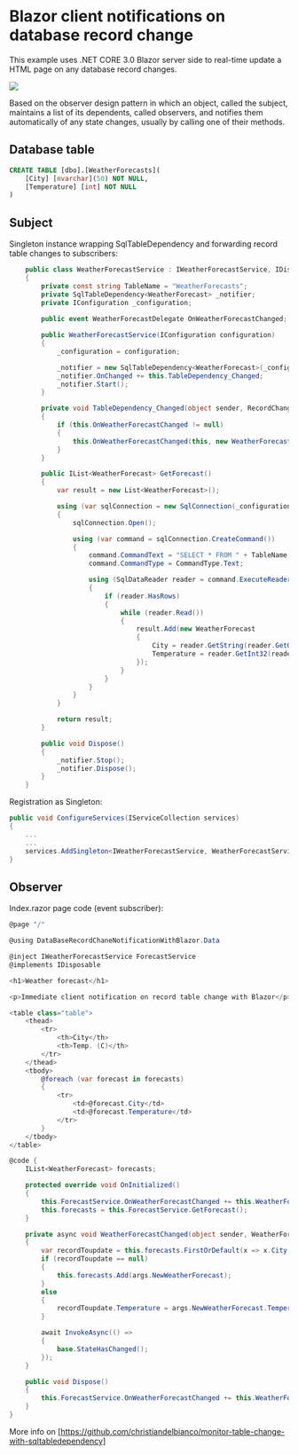 # Blazor client notifications on database record change
This example uses .NET CORE 3.0 Blazor server side to real-time update a HTML page on any database record changes.

<img src="https://github.com/christiandelbianco/blazor-notification-db-record-change/blob/master/img/2019-11-03at21-05-44.gif" />

Based on the observer design pattern in which an object, called the subject, maintains a list of its dependents, called observers, and notifies them automatically of any state changes, usually by calling one of their methods. 

## Database table

```SQL
CREATE TABLE [dbo].[WeatherForecasts](
	[City] [nvarchar](50) NOT NULL,
	[Temperature] [int] NOT NULL
)
```

## Subject
Singleton instance wrapping SqlTableDependency and forwarding record table changes to subscribers:

```C#
    public class WeatherForecastService : IWeatherForecastService, IDisposable
    {
        private const string TableName = "WeatherForecasts";
        private SqlTableDependency<WeatherForecast> _notifier;
        private IConfiguration _configuration;
        
        public event WeatherForecastDelegate OnWeatherForecastChanged;

        public WeatherForecastService(IConfiguration configuration)
        {
            _configuration = configuration;

            _notifier = new SqlTableDependency<WeatherForecast>(_configuration["ConnectionString"], TableName);
            _notifier.OnChanged += this.TableDependency_Changed;
            _notifier.Start();
        }

        private void TableDependency_Changed(object sender, RecordChangedEventArgs<WeatherForecast> e)
        { 
            if (this.OnWeatherForecastChanged != null)
            {
                this.OnWeatherForecastChanged(this, new WeatherForecastChangeEventArgs(e.Entity, e.EntityOldValues));
            }
        }

        public IList<WeatherForecast> GetForecast()
        {
            var result = new List<WeatherForecast>();

            using (var sqlConnection = new SqlConnection(_configuration["ConnectionString"]))
            {
                sqlConnection.Open();

                using (var command = sqlConnection.CreateCommand())
                {
                    command.CommandText = "SELECT * FROM " + TableName;
                    command.CommandType = CommandType.Text;

                    using (SqlDataReader reader = command.ExecuteReader())
                    {
                        if (reader.HasRows)
                        {
                            while (reader.Read())
                            {
                                result.Add(new WeatherForecast
                                {
                                    City = reader.GetString(reader.GetOrdinal("City")),
                                    Temperature = reader.GetInt32(reader.GetOrdinal("Temperature"))
                                });
                            }
                        }
                    }
                }
            }

            return result;
        }

        public void Dispose()
        {
            _notifier.Stop();
            _notifier.Dispose();
        }
    }
```

Registration as Singleton:

```C#
public void ConfigureServices(IServiceCollection services)
{
    ...
    ...
    services.AddSingleton<IWeatherForecastService, WeatherForecastService>();
}
```

## Observer
Index.razor page code (event subscriber):

```C#
@page "/"

@using DataBaseRecordChaneNotificationWithBlazor.Data

@inject IWeatherForecastService ForecastService
@implements IDisposable

<h1>Weather forecast</h1>

<p>Immediate client notification on record table change with Blazor</p>

<table class="table">
    <thead>
        <tr>
            <th>City</th>
            <th>Temp. (C)</th>
        </tr>
    </thead>
    <tbody>
        @foreach (var forecast in forecasts)
        {
            <tr>
                <td>@forecast.City</td>
                <td>@forecast.Temperature</td>
            </tr>
        }
    </tbody>
</table>

@code {
    IList<WeatherForecast> forecasts;

    protected override void OnInitialized()
    {
        this.ForecastService.OnWeatherForecastChanged += this.WeatherForecastChanged;
        this.forecasts = this.ForecastService.GetForecast();
    }

    private async void WeatherForecastChanged(object sender, WeatherForecastChangeEventArgs args)
    {
        var recordToupdate = this.forecasts.FirstOrDefault(x => x.City == args.NewWeatherForecast.City);
        if (recordToupdate == null)
        {
            this.forecasts.Add(args.NewWeatherForecast);
        }
        else
        {
            recordToupdate.Temperature = args.NewWeatherForecast.Temperature;
        }

        await InvokeAsync(() =>
        {
            base.StateHasChanged();
        });
    }

    public void Dispose()
    {
        this.ForecastService.OnWeatherForecastChanged += this.WeatherForecastChanged;
    }
}
```

More info on [https://github.com/christiandelbianco/monitor-table-change-with-sqltabledependency]
